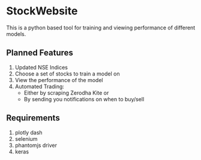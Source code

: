# StockWebsite

This is a python based tool for training and viewing performance of different models.

## Planned Features

1. Updated NSE Indices
2. Choose a set of stocks to train a model on
3. View the performance of the model
4. Automated Trading:
    - Either by scraping Zerodha Kite or
    - By sending you notifications on when to buy/sell

## Requirements

1. plotly dash
2. selenium
3. phantomjs driver
4. keras
